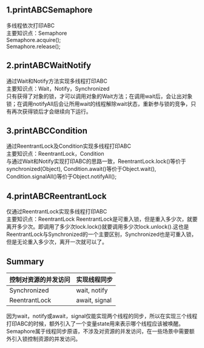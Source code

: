 ## 1.printABCSemaphore
多线程依次打印ABC  
主要知识点：Semaphore  
Semaphore.acquire();  
Semaphore.release();   
## 2.printABCWaitNotify  
通过Wait和Notify方法实现多线程打印ABC  
主要知识点：Wait，Notify，Synchronized  
只有获得了对象的锁，才可以调用对象的Wait方法；在调用wait后，会让出对象锁；在调用notifyAll后会让所用wait的线程解除wait状态，重新参与锁的竞争，只有再次获得锁后才会继续向下运行。  
## 3.printABCCondition  
通过ReentrantLock及Condition实现多线程打印ABC  
主要知识点：ReentrantLock，Condition  
与通过Wait和Notify实现打印ABC的思路一致，ReentrantLock.lock()等价于synchronized(Object), Condition.await()等价于Object.wait(), Condition.signalAll()等价于Object.notifyAll();  
## 4.printABCReentrantLock  
仅通过ReentrantLock实现多线程打印ABC  
主要知识点：ReentrantLock
ReentrantLock是可重入锁，但是重入多少次，就要离开多少次。即调用了多少次lock.lock()就要调用多少次lock.unlock().这也是ReentrantLock与Synchronized的一个主要区别，Synchronized也是可重入锁，但是无论重入多少次，离开一次就可以了。
## Summary  
控制对资源的并发访问 | 实现线程同步   
-- | --  
Synchronized | wait, notify 
ReentrantLock| await, signal  

因为wait，notify或await，signal仅能实现两个线程的同步，所以在实现三个线程打印ABC的时候，额外引入了一个变量state用来表示哪个线程应该被唤醒。  
Semaphore属于线程同步原语，不涉及对资源的并发访问，在一些场景中需要额外引入锁控制资源的并发访问。  
